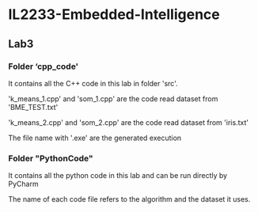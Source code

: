 # IL2233-Embedded-Intelligence
## Lab3 

### Folder ‘cpp_code'

It contains all the C++ code in this lab in folder 'src'. 

'k_means_1.cpp' and 'som_1.cpp' are the code read dataset from 'BME_TEST.txt'

'k_means_2.cpp' and 'som_2.cpp' are the code read dataset from 'iris.txt'

The file name with '.exe' are the generated execution


### Folder "PythonCode" 

It contains all the python code in this lab and can be run directly by PyCharm

The name of each code file refers to the algorithm and the dataset it uses.

